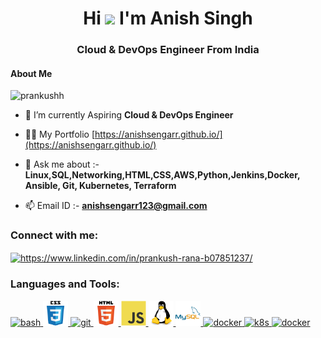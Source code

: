 <h1 align="center">Hi <img src="https://media.giphy.com/media/hvRJCLFzcasrR4ia7z/giphy.gif" width="25px"> I'm Anish Singh</h1>
<h3 align="center">Cloud & DevOps Engineer From India</h3>

<h4>About Me</h4>

 <p align="left"> <img src="https://komarev.com/ghpvc/?username=prankushh&label=Profile%20views&color=0e75b6&style=flat" alt="prankushh" /> </p>

- 🌱 I’m currently Aspiring **Cloud & DevOps Engineer**

- 👨‍💻 My Portfolio [https://anishsengarr.github.io/](https://anishsengarr.github.io/)

- 💬 Ask me about :- **Linux,SQL,Networking,HTML,CSS,AWS,Python,Jenkins,Docker, Ansible, Git, Kubernetes, Terraform**

- 📫 Email ID :- **anishsengarr123@gmail.com**

<h3 align="left">Connect with me:</h3>
<p align="left">
<a href="https://www.linkedin.com/in/anish-singh-368b5a191/" target="blank"><img align="center" src="https://raw.githubusercontent.com/rahuldkjain/github-profile-readme-generator/master/src/images/icons/Social/linked-in-alt.svg" alt="https://www.linkedin.com/in/prankush-rana-b07851237/" height="30" width="40" /></a>
</p>

<h3 align="left">Languages and Tools:</h3>

<p align="left"> <a href="https://www.gnu.org/software/bash/" target="_blank" rel="noreferrer"> <img src="https://www.vectorlogo.zone/logos/gnu_bash/gnu_bash-icon.svg" alt="bash" width="40" height="40"/> </a> <a href="https://www.w3schools.com/css/" target="_blank" rel="noreferrer"> <img src="https://raw.githubusercontent.com/devicons/devicon/master/icons/css3/css3-original-wordmark.svg" alt="css3" width="40" height="40"/> </a> <a href="https://git-scm.com/" target="_blank" rel="noreferrer"> <img src="https://www.vectorlogo.zone/logos/git-scm/git-scm-icon.svg" alt="git" width="40" height="40"/> </a> <a href="https://www.w3.org/html/" target="_blank" rel="noreferrer"> <img src="https://raw.githubusercontent.com/devicons/devicon/master/icons/html5/html5-original-wordmark.svg" alt="html5" width="40" height="40"/> </a> <a href="https://developer.mozilla.org/en-US/docs/Web/JavaScript" target="_blank" rel="noreferrer"> <img src="https://raw.githubusercontent.com/devicons/devicon/master/icons/javascript/javascript-original.svg" alt="javascript" width="40" height="40"/> </a> <a href="https://www.linux.org/" target="_blank" rel="noreferrer"> <img src="https://raw.githubusercontent.com/devicons/devicon/master/icons/linux/linux-original.svg" alt="linux" width="40" height="40"/> </a> <a href="https://www.mysql.com/" target="_blank" rel="noreferrer"> <img src="https://raw.githubusercontent.com/devicons/devicon/master/icons/mysql/mysql-original-wordmark.svg" alt="mysql" width="40" height="40"/> </a> 
<a href="https://www.docker.com/" target="_blank" rel="noreferrer"> <img  src="https://img.icons8.com/external-tal-revivo-color-tal-revivo/100/external-docker-a-set-of-coupled-software-as-a-service-logo-color-tal-revivo.png" alt="docker" width="40" height="40"/> </a>
<a href="https://kubernetes.io/docs/home/" target="_blank" rel="noreferrer"> <img  src="https://img.icons8.com/color/48/kubernetes.png" alt="k8s" width="40" height="40"/> </a>
<a href="https://www.terraform.io/" target="_blank" rel="noreferrer"> <img  src="https://img.icons8.com/fluency/48/terraform.png" alt="docker" width="40" height="40"/> </a> </p>

